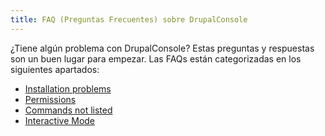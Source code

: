 ```yaml
---
title: FAQ (Preguntas Frecuentes) sobre DrupalConsole
---
```


¿Tiene algún problema con DrupalConsole? Estas preguntas y respuestas son un buen lugar para empezar.
Las FAQs están categorizadas en los siguientes apartados: 

* [Installation problems](./installation-problems)
* [Permissions](./permissions)
* [Commands not listed](./commands-not-listed)
* [Interactive Mode](./interactive-mode)
